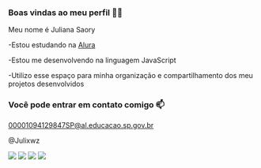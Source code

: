 ### Boas vindas ao meu perfil 💙💙
Meu nome é Juliana Saory

-Estou estudando na [Alura](https://www.alura.com.br)

-Estou me desenvolvendo na linguagem JavaScript

-Utilizo esse espaço para minha organização e compartilhamento dos meu projetos desenvolvidos

### Você pode entrar em contato comigo 📫

00001094129847SP@al.educacao.sp.gov.br

@Julixwz

![](https://media1.tenor.com/m/rn4I0-uM1X4AAAAd/corinthians-sccp.gif) ![](https://media1.tenor.com/m/Lul3Deqe4aQAAAAd/baila-memphis-memphis-depay-corinthians.gif) ![](https://media1.tenor.com/m/FImZr8pFrsIAAAAC/sport-club-corinthians-sport-club-corinthians-paulista.gif) ![](https://media1.tenor.com/m/rKVRjpB4tGwAAAAd/corinthians-sccpdii.gif)

